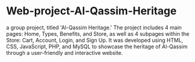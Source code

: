 # Web-project-Al-Qassim-Heritage
a group project, titled 'Al-Qassim Heritage.' The project includes 4 main pages: Home, Types, Benefits, and Store, as well as 4 subpages within the Store: Cart, Account, Login, and Sign Up. It was developed using HTML, CSS, JavaScript, PHP, and MySQL to showcase the heritage of Al-Qassim through a user-friendly and interactive website.
